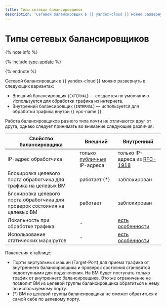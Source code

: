 ```yaml
---
title: Типы сетевых балансировщиков
description: 'Сетевой балансировщик в {{ yandex-cloud }} можно развернуть в следующих вариантах: внешний балансировщик (EXTERNAL) для обработки трафика из интернета, внутренний балансировщик (INTERNAL) для обработки трафика внутри {{ vpc-name }}.'
---
```


# Типы сетевых балансировщиков

{% note info %}

{% include [type-update](../../_includes/network-load-balancer/type-update.md) %}

{% endnote %}

Сетевой балансировщик в {{ yandex-cloud }} можно развернуть в следующих вариантах:

* Внешний балансировщик (`EXTERNAL`) — создается по умолчанию. Используется для обработки трафика из интернета.
* Внутренний балансировщик (`INTERNAL`) — используется для обработки трафика внутри {{ vpc-name }}.

Работа балансировщиков разного типа почти не отличаются друг от друга, однако следует принимать во внимание следующие различия:

| **Свойство балансировщика** | **Внешний** | **Внутренний**
| --- | --- | --- |
| IP-адрес обработчика | только [публичные](../../vpc/concepts/ips.md) IP-адреса | только IP-адреса из [RFC-1918](https://www.ietf.org/rfc/rfc1918.txt) |
| Блокировка целевого порта обработчика для трафика на целевых ВМ | работает (*) | заблокирован | 
| Блокировка целевого порта обработчика для проверок состояния на целевых ВМ | работает | заблокирован |
| Локальность при обработке трафика | - | [есть особенности](./specifics.md#nlb-int-locality) |
| Использование статических маршрутов | - | [есть особенности](./specifics.md#nlb-int-routing) |

Пояснения к таблице:
* Порты виртуальных машин (Target-Port) для приема трафика от внутреннего балансировщика и проверок состояния становятся недоступными для подключения. 
На ВМ будет поступать только трафик от внутреннего балансировщика. Это же ограничение не позволит ВМ из целевой группы балансировщика обратиться к нему по используемому порту.
* (*) ВМ из целевой группы балансировщика не сможет обратиться к самой себе по целевому порту.
